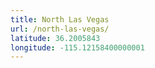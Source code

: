```yaml
---
title: North Las Vegas
url: /north-las-vegas/
latitude: 36.2005843
longitude: -115.12158400000001
---
```

